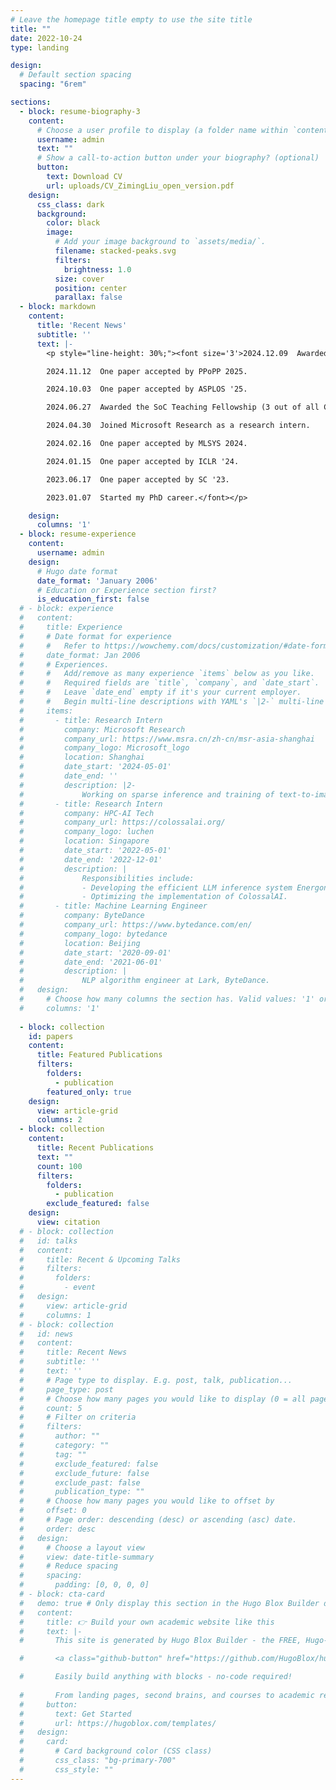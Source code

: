 ```yaml
---
# Leave the homepage title empty to use the site title
title: ""
date: 2022-10-24
type: landing

design:
  # Default section spacing
  spacing: "6rem"

sections:
  - block: resume-biography-3
    content:
      # Choose a user profile to display (a folder name within `content/authors/`)
      username: admin
      text: ""
      # Show a call-to-action button under your biography? (optional)
      button:
        text: Download CV
        url: uploads/CV_ZimingLiu_open_version.pdf
    design:
      css_class: dark
      background:
        color: black
        image:
          # Add your image background to `assets/media/`.
          filename: stacked-peaks.svg
          filters:
            brightness: 1.0
          size: cover
          position: center
          parallax: false
  - block: markdown
    content:
      title: 'Recent News'
      subtitle: ''
      text: |-
        <p style="line-height: 30%;"><font size='3'>2024.12.09  Awarded the "Stars of Tomorrow" Certificate from MSRA (top 10% intern).

        2024.11.12  One paper accepted by PPoPP 2025.

        2024.10.03  One paper accepted by ASPLOS '25.

        2024.06.27  Awarded the SoC Teaching Fellowship (3 out of all CS PhD as excellent tutors).

        2024.04.30  Joined Microsoft Research as a research intern.

        2024.02.16  One paper accepted by MLSYS 2024.

        2024.01.15  One paper accepted by ICLR '24.

        2023.06.17  One paper accepted by SC '23.

        2023.01.07  Started my PhD career.</font></p>

    design:
      columns: '1'
  - block: resume-experience
    content:
      username: admin
    design:
      # Hugo date format
      date_format: 'January 2006'
      # Education or Experience section first?
      is_education_first: false
  # - block: experience
  #   content:
  #     title: Experience
  #     # Date format for experience
  #     #   Refer to https://wowchemy.com/docs/customization/#date-format
  #     date_format: Jan 2006
  #     # Experiences.
  #     #   Add/remove as many experience `items` below as you like.
  #     #   Required fields are `title`, `company`, and `date_start`.
  #     #   Leave `date_end` empty if it's your current employer.
  #     #   Begin multi-line descriptions with YAML's `|2-` multi-line prefix.
  #     items:
  #       - title: Research Intern
  #         company: Microsoft Research
  #         company_url: https://www.msra.cn/zh-cn/msr-asia-shanghai
  #         company_logo: Microsoft_logo
  #         location: Shanghai
  #         date_start: '2024-05-01'
  #         date_end: ''
  #         description: |2-
  #             Working on sparse inference and training of text-to-image and text-to-video models. Supervised by Dr. Zhenhua Han and Dr. Yuqing Yang.
  #       - title: Research Intern
  #         company: HPC-AI Tech
  #         company_url: https://colossalai.org/
  #         company_logo: luchen
  #         location: Singapore
  #         date_start: '2022-05-01'
  #         date_end: '2022-12-01'
  #         description: |
  #             Responsibilities include:
  #             - Developing the efficient LLM inference system EnergonAI.
  #             - Optimizing the implementation of ColossalAI.
  #       - title: Machine Learning Engineer
  #         company: ByteDance
  #         company_url: https://www.bytedance.com/en/
  #         company_logo: bytedance
  #         location: Beijing
  #         date_start: '2020-09-01'
  #         date_end: '2021-06-01'
  #         description: |
  #             NLP algorithm engineer at Lark, ByteDance.
  #   design:
  #     # Choose how many columns the section has. Valid values: '1' or '2'.
  #     columns: '1'
  
  - block: collection
    id: papers
    content:
      title: Featured Publications
      filters:
        folders:
          - publication
        featured_only: true
    design:
      view: article-grid
      columns: 2
  - block: collection
    content:
      title: Recent Publications
      text: ""
      count: 100
      filters:
        folders:
          - publication
        exclude_featured: false
    design:
      view: citation
  # - block: collection
  #   id: talks
  #   content:
  #     title: Recent & Upcoming Talks
  #     filters:
  #       folders:
  #         - event
  #   design:
  #     view: article-grid
  #     columns: 1
  # - block: collection
  #   id: news
  #   content:
  #     title: Recent News
  #     subtitle: ''
  #     text: ''
  #     # Page type to display. E.g. post, talk, publication...
  #     page_type: post
  #     # Choose how many pages you would like to display (0 = all pages)
  #     count: 5
  #     # Filter on criteria
  #     filters:
  #       author: ""
  #       category: ""
  #       tag: ""
  #       exclude_featured: false
  #       exclude_future: false
  #       exclude_past: false
  #       publication_type: ""
  #     # Choose how many pages you would like to offset by
  #     offset: 0
  #     # Page order: descending (desc) or ascending (asc) date.
  #     order: desc
  #   design:
  #     # Choose a layout view
  #     view: date-title-summary
  #     # Reduce spacing
  #     spacing:
  #       padding: [0, 0, 0, 0]
  # - block: cta-card
  #   demo: true # Only display this section in the Hugo Blox Builder demo site
  #   content:
  #     title: 👉 Build your own academic website like this
  #     text: |-
  #       This site is generated by Hugo Blox Builder - the FREE, Hugo-based open source website builder trusted by 250,000+ academics like you.

  #       <a class="github-button" href="https://github.com/HugoBlox/hugo-blox-builder" data-color-scheme="no-preference: light; light: light; dark: dark;" data-icon="octicon-star" data-size="large" data-show-count="true" aria-label="Star HugoBlox/hugo-blox-builder on GitHub">Star</a>

  #       Easily build anything with blocks - no-code required!
        
  #       From landing pages, second brains, and courses to academic resumés, conferences, and tech blogs.
  #     button:
  #       text: Get Started
  #       url: https://hugoblox.com/templates/
  #   design:
  #     card:
  #       # Card background color (CSS class)
  #       css_class: "bg-primary-700"
  #       css_style: ""
---
```

